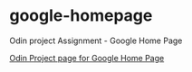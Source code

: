 # google-homepage

Odin project Assignment - Google  Home Page

<a href="http://www.theodinproject.com/web-development-101/html-css">Odin Project page for Google Home Page</a>
